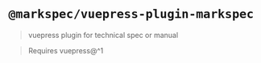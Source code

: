 # `@markspec/vuepress-plugin-markspec`

> vuepress plugin for technical spec or manual

> Requires vuepress@^1



